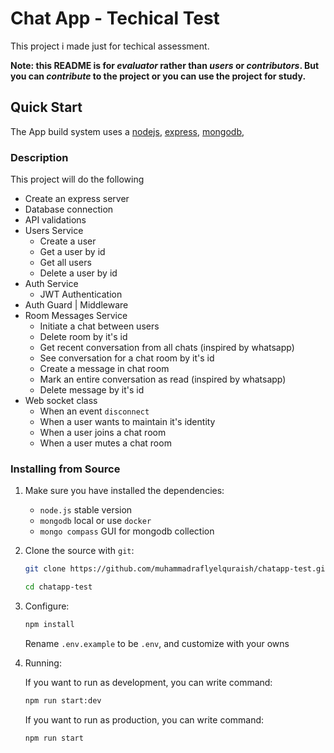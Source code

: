 # Chat App - Techical Test

This project i made just for techical assessment.

**Note: this README is for _evaluator_ rather than _users_ or _contributors_.
But you can _contribute_ to the project or you can use the project for study.**

## Quick Start

The App build system uses a [nodejs], [express], [mongodb],

[nodejs]: hhttps://nodejs.org/en/
[express]: https://expressjs.com/
[mongodb]: https://www.mongodb.com/

### Description

This project will do the following

-   Create an express server
-   Database connection
-   API validations
-   Users Service
    -   Create a user
    -   Get a user by id
    -   Get all users
    -   Delete a user by id
-   Auth Service
    -   JWT Authentication
-   Auth Guard | Middleware
-   Room Messages Service
    -   Initiate a chat between users
    -   Delete room by it's id
    -   Get recent conversation from all chats (inspired by whatsapp)
    -   See conversation for a chat room by it's id
    -   Create a message in chat room
    -   Mark an entire conversation as read (inspired by whatsapp)
    -   Delete message by it's id
-   Web socket class
    -   When an event `disconnect`
    -   When a user wants to maintain it's identity
    -   When a user joins a chat room
    -   When a user mutes a chat room

### Installing from Source

1. Make sure you have installed the dependencies:

    - `node.js` stable version
    - `mongodb` local or use `docker`
    - `mongo compass` GUI for mongodb collection

2. Clone the source with `git`:

    ```sh
    git clone https://github.com/muhammadraflyelquraish/chatapp-test.git
    ```

    ```sh
    cd chatapp-test
    ```

3. Configure:

    ```sh
    npm install
    ```

    Rename `.env.example` to be `.env`, and customize with your owns

4. Running:

    If you want to run as development, you can write command:

    ```sh
    npm run start:dev
    ```

    If you want to run as production, you can write command:

    ```sh
    npm run start
    ```
